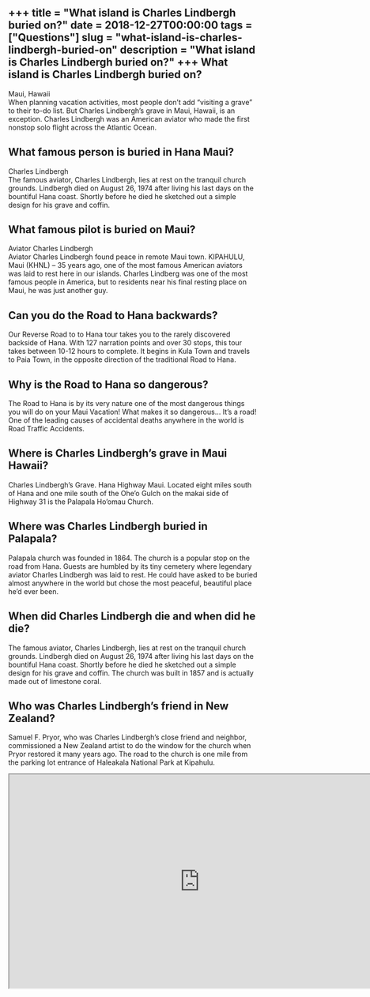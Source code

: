+++
title = "What island is Charles Lindbergh buried on?"
date = 2018-12-27T00:00:00
tags = ["Questions"]
slug = "what-island-is-charles-lindbergh-buried-on"
description = "What island is Charles Lindbergh buried on?"
+++
What island is Charles Lindbergh buried on?
-------------------------------------------

Maui, Hawaii  
When planning vacation activities, most people don’t add “visiting a grave” to their to-do list. But Charles Lindbergh’s grave in Maui, Hawaii, is an exception. Charles Lindbergh was an American aviator who made the first nonstop solo flight across the Atlantic Ocean.

What famous person is buried in Hana Maui?
------------------------------------------

Charles Lindbergh  
The famous aviator, Charles Lindbergh, lies at rest on the tranquil church grounds. Lindbergh died on August 26, 1974 after living his last days on the bountiful Hana coast. Shortly before he died he sketched out a simple design for his grave and coffin.

What famous pilot is buried on Maui?
------------------------------------

Aviator Charles Lindbergh  
Aviator Charles Lindbergh found peace in remote Maui town. KIPAHULU, Maui (KHNL) – 35 years ago, one of the most famous American aviators was laid to rest here in our islands. Charles Lindberg was one of the most famous people in America, but to residents near his final resting place on Maui, he was just another guy.

Can you do the Road to Hana backwards?
--------------------------------------

Our Reverse Road to to Hana tour takes you to the rarely discovered backside of Hana. With 127 narration points and over 30 stops, this tour takes between 10-12 hours to complete. It begins in Kula Town and travels to Paia Town, in the opposite direction of the traditional Road to Hana.

Why is the Road to Hana so dangerous?
-------------------------------------

The Road to Hana is by its very nature one of the most dangerous things you will do on your Maui Vacation! What makes it so dangerous… It’s a road! One of the leading causes of accidental deaths anywhere in the world is Road Traffic Accidents.

Where is Charles Lindbergh’s grave in Maui Hawaii?
--------------------------------------------------

Charles Lindbergh’s Grave. Hana Highway Maui. Located eight miles south of Hana and one mile south of the Ohe’o Gulch on the makai side of Highway 31 is the Palapala Ho’omau Church.

Where was Charles Lindbergh buried in Palapala?
-----------------------------------------------

Palapala church was founded in 1864. The church is a popular stop on the road from Hana. Guests are humbled by its tiny cemetery where legendary aviator Charles Lindbergh was laid to rest. He could have asked to be buried almost anywhere in the world but chose the most peaceful, beautiful place he’d ever been.

When did Charles Lindbergh die and when did he die?
---------------------------------------------------

The famous aviator, Charles Lindbergh, lies at rest on the tranquil church grounds. Lindbergh died on August 26, 1974 after living his last days on the bountiful Hana coast. Shortly before he died he sketched out a simple design for his grave and coffin. The church was built in 1857 and is actually made out of limestone coral.

Who was Charles Lindbergh’s friend in New Zealand?
--------------------------------------------------

Samuel F. Pryor, who was Charles Lindbergh’s close friend and neighbor, commissioned a New Zealand artist to do the window for the church when Pryor restored it many years ago. The road to the church is one mile from the parking lot entrance of Haleakala National Park at Kipahulu.

<iframe allow="accelerometer; autoplay; clipboard-write; encrypted-media; gyroscope; picture-in-picture" allowfullscreen="" class="__youtube_prefs__  epyt-is-override  no-lazyload" data-no-lazy="1" data-origheight="433" data-origwidth="770" data-skipgform_ajax_framebjll="" height="433" id="_ytid_12342" loading="lazy" src="https://www.youtube.com/embed/HyO1VCAz7Iw?enablejsapi=1&autoplay=0&cc_load_policy=0&cc_lang_pref=&iv_load_policy=1&loop=0&modestbranding=0&rel=1&fs=1&playsinline=0&autohide=2&theme=dark&color=red&controls=1&" title="YouTube player" width="770"></iframe>